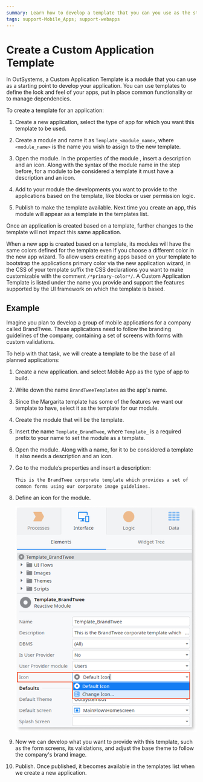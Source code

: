 ```yaml
---
summary: Learn how to develop a template that you can you use as the starting point of your applications.
tags: support-Mobile_Apps; support-webapps
---
```


# Create a Custom Application Template

In OutSystems, a Custom Application Template is a module that you can use as a starting point to develop your application. You can use templates to define the look and feel of your apps, put in place common functionality or to manage dependencies.

To create a template for an application:

1. Create a new application, select the type of app for which you want this template to be used. 

1. Create a module and name it as `Template_<module_name>`, where `<module_name>` is the name you wish to assign to the new template. 

1. Open the module. In the properties of the module , insert a description and an icon. Along with the syntax of the module name in the step before, for a module to be considered a template it must have a description and an icon. 

1. Add to your module the developments you want to provide to the applications based on the template, like blocks or user permission logic. 

1. Publish to make the template available. Next time you create an app, this module will appear as a template in the templates list. 

Once an application is created based on a template, further changes to the template will not impact this same application.

When a new app is created based on a template, its modules will have the same colors defined for the template even if you choose a different color in the new app wizard. To allow users creating apps based on your template to bootstrap the applications primary color via the new application wizard, in the CSS of your template suffix the CSS declarations you want to make customizable with the comment `/*primary-color*/`. A Custom Application Template is listed under the name you provide and support the features supported by the UI framework on which the template is based.

## Example

Imagine you plan to develop a group of mobile applications for a company called BrandTwee. These applications need to follow the branding guidelines of the company, containing a set of screens with forms with custom validations.

To help with that task, we will create a template to be the base of all planned applications:

1. Create a new application. and select Mobile App as the type of app to build.

1. Write down the name `BrandTweeTemplates` as the app's name. 

1. Since the Margarita template has some of the features we want our template to have, select it as the template for our module. 

1. Create the module that will be the template. 

1. Insert the name `Template_BrandTwee`, where `Template_` is a required prefix to your name to set the module as a template. 

1. Open the module. Along with a name, for it to be considered a template it also needs a description and an icon. 

1. Go to the module’s properties and insert a description:

    `This is the BrandTwee corporate template which provides a set of common forms using our corporate image guidelines.`

1. Define an icon for the module.

    ![](images/Create_a_Template_for_an_Application_-_template.png)

1. Now we can develop what you want to provide with this template, such as the form screens, its validations, and adjust the base theme to follow the company's brand image. 

1. Publish. Once published, it becomes available in the templates list when we create a new application. 
